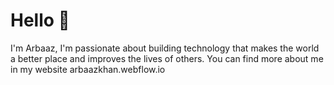 # Hello 👋

I'm Arbaaz, I'm passionate about building technology that makes the world a better place and improves the lives of others. You can find more about me in my website arbaazkhan.webflow.io
